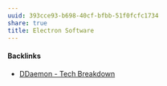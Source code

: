 ```yaml
---
uuid: 393cce93-b698-40cf-bfbb-51f0fcfc1734
share: true
title: Electron Software
---
```

#### Backlinks

* [DDaemon - Tech Breakdown](/457c6a22-361f-4b4b-9867-809c7c6d0316)